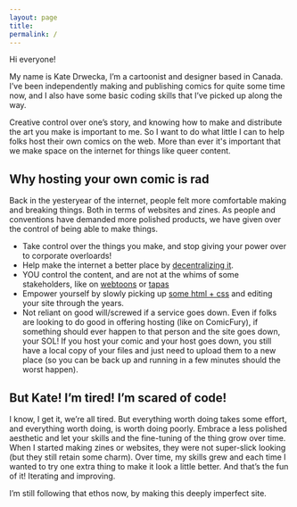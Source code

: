```yaml
---
layout: page
title: 
permalink: /
---
```

Hi everyone!

My name is Kate Drwecka, I’m a cartoonist and designer based in Canada. I’ve been independently making and publishing comics for quite some time now, and I also have some basic coding skills that I’ve picked up along the way.

Creative control over one’s story, and knowing how to make and distribute the art you make is important to me. So I want to do what little I can to help folks host their own comics on the web. More than ever it's important that we make space on the internet for things like queer content.

## Why hosting your own comic is rad
Back in the yesteryear of the internet, people felt more comfortable making and breaking things. Both in terms of websites and zines. As people and conventions have demanded more polished products, we have given over the control of being able to make things.

- Take control over the things you make, and stop giving your power over to corporate overloards!
- Help make the internet a better place by [decentralizing it](https://internethealthreport.org/v01/decentralization/).
- YOU control the content, and are not at the whims of some stakeholders, like on [webtoons](https://womenwriteaboutcomics.com/2022/04/webtoons-unclear-censorship-policies-drive-away-canvas-creators/) or [tapas](https://www.reddit.com/r/manhwa/comments/11glxr9/the_state_of_tapas_is_so_fucking_dire/.)
- Empower yourself by slowly picking up [some html + css](https://www.youtube.com/playlist?list=PLDyQo7g0_nsU2O7gEdh7cAgamyh0xZumZ) and editing your site through the years.
- Not reliant on good will/screwed if a service goes down. Even if folks are looking to do good in offering hosting (like on ComicFury), if something should ever happen to that person and the site goes down, your SOL! If you host your comic and your host goes down, you still have a local copy of your files and just need to upload them to a new place (so you can be back up and running in a few minutes should the worst happen).

## But Kate! I’m tired! I’m scared of code!

I know, I get it, we’re all tired. But everything worth doing takes some effort, and everything worth doing, is worth doing poorly. Embrace a less polished aesthetic and let your skills and the fine-tuning of the thing grow over time. When I started making zines or websites, they were not super-slick looking (but they still retain some charm). Over time, my skills grew and each time I wanted to try one extra thing to make it look a little better. And that’s the fun of it! Iterating and improving.

I’m still following that ethos now, by making this deeply imperfect site.

